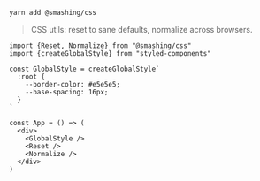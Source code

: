 ```sh
yarn add @smashing/css
```

> CSS utils: reset to sane defaults, normalize across browsers.

```tsx
import {Reset, Normalize} from "@smashing/css"
import {createGlobalStyle} from "styled-components"

const GlobalStyle = createGlobalStyle`
  :root {
    --border-color: #e5e5e5;
    --base-spacing: 16px;
  }
`

const App = () => (
  <div>
    <GlobalStyle />
    <Reset />
    <Normalize />
  </div>
)
```
